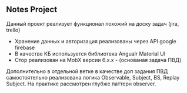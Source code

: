 ## Notes Project

Данный проект реализует функционал похожий на доску задач (jira, trello)

- Хранение данных и авторизация реализованы через API google firebase  
- В качестве КБ используется библиотека Angualr Material UI  
- Стор реализован на MobX версии 6.x.x - (основаная задача ПВД)

Дополнительно в отдельной ветке в качестве доп задания ПВД самостоятельно реализована логика Observable, Subject, BS, Replay Subject. На практике рассмотрен глубже паттерн observer.
